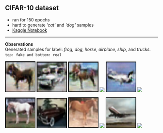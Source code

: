 ## CIFAR-10 dataset
* ran for 150 epochs
* hard to generate *'cat'* and *'dog'* samples
* [Kaggle Notebook](https://www.kaggle.com/code/kartikeysharmaah/1dt114-notebook-1)
---
**Observations**   
Generated samples for label: *frog*, *dog*, *horse*, *airplane*, *ship*, and *trucks*. `top: fake and bottom: real`
<p float="left">
<img src="images/sample_1_fake.png" width="100" />
<img src="images/sample_2_fake.png" width="100" />
<img src="images/sample_3_fake.png" width="100" />
<img src="images/sample_4_fake.png" width="100" />
<img src="images/sample_5_fake.png" width="100" />
<img src="images/sample_6_fake.png" width="100" /></p>
<p float="left">
<img src="images/sample_1_real.png" width="100" />
<img src="images/sample_2_real.png" width="100" />
<img src="images/sample_3_real.png" width="100" />
<img src="images/sample_4_real.png" width="100" />
<img src="images/sample_5_real.png" width="100" />
<img src="images/sample_6_real.png" width="100" /></p>

